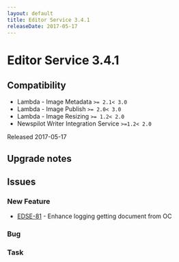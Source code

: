 ```yaml
---
layout: default
title: Editor Service 3.4.1
releaseDate: 2017-05-17
---
```

<div class="jumbotron">
    <h1>Editor Service 3.4.1</h1>    
    <h2>Compatibility</h2>
    <ul>
        <li>Lambda - Image Metadata <code>>= 2.1</code><code>< 3.0</code></li>
        <li>Lambda - Image Publish <code>>= 2.0</code><code>< 3.0</code></li>
        <li>Lambda - Image Resizing <code>>= 1.2</code><code>< 2.0</code></li>
        <li>Newspilot Writer Integration Service <code>>=1.2</code><code>< 2.0</code></li>
    </ul>
</div>

Released 2017-05-17



## Upgrade notes  
           



## Issues  


### New Feature 

 * [EDSE-81](https://jira.infomaker.se/browse/EDSE-81) - Enhance logging getting document from OC 


### Bug 



### Task 



